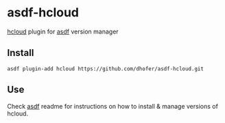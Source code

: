# asdf-hcloud

[hcloud](https://github.com/hetznercloud/cli) plugin for [asdf](https://github.com/asdf-vm/asdf) version manager

## Install

```
asdf plugin-add hcloud https://github.com/dhofer/asdf-hcloud.git
```

## Use

Check [asdf](https://github.com/asdf-vm/asdf) readme for instructions on how to install & manage versions of hcloud.
